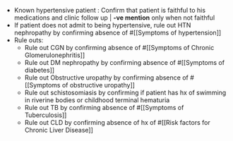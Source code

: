 - Known hypertensive patient : Confirm that patient is faithful to his medications and clinic follow up | **-ve mention** only when not faithful
- If patient does not admit to being hypertensive, rule out HTN nephropathy by confirming absence of #[[Symptoms of hypertension]]
- Rule outs:
	- Rule out CGN by confirming absence of #[[Symptoms of Chronic Glomerulonephritis]]
	- Rule out DM nephropathy by confirming absence of #[[Symptoms of diabetes]]
	- Rule out Obstructive uropathy by confirming absence of #[[Symptoms of obstructive uropathy]]
	- Rule out schistosomiasis by confirming  if patient has hx of swimming in riverine bodies or childhood terminal hematuria
	- Rule out TB by confirming absence of #[[Symptoms of Tuberculosis]]
	- Rule out CLD by confirming absence of hx of #[[Risk factors for Chronic Liver Disease]]